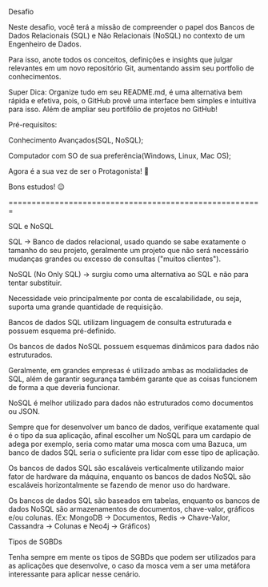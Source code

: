 
Desafio

Neste desafio, você terá a missão de compreender o papel dos Bancos de Dados Relacionais (SQL) e Não Relacionais (NoSQL) no contexto de um Engenheiro de Dados. 

Para isso, anote todos os conceitos, definições e insights que julgar relevantes em um novo repositório Git, aumentando assim seu portfolio de conhecimentos.

Super Dica: Organize tudo em seu README.md, é uma alternativa bem rápida e efetiva, pois, o GitHub provê uma interface bem simples e intuitiva para isso. Além de ampliar seu portifólio de projetos no GitHub!

Pré-requisitos:

Conhecimento Avançados(SQL, NoSQL);

Computador com SO de sua preferência(Windows, Linux, Mac OS);

Agora é a sua vez de ser o Protagonista! 🤩

Bons estudos! 😉

=======================================================


SQL e NoSQL

SQL → Banco de dados relacional, usado quando se sabe exatamente o tamanho do seu projeto, geralmente um projeto que não será necessário mudanças grandes ou excesso de consultas ("muitos clientes").

NoSQL (No Only SQL) → surgiu como uma alternativa ao SQL e não para tentar substituir. 

Necessidade veio principalmente por conta de escalabilidade, ou seja, suporta uma grande quantidade de requisição.

Bancos de dados SQL utilizam linguagem de consulta estruturada e possuem esquema pré-definido. 

Os bancos de dados NoSQL possuem esquemas dinâmicos para dados não estruturados.

Geralmente, em grandes empresas é utilizado ambas as modalidades de SQL, além de garantir segurança também garante que as coisas funcionem de forma a que deveria funcionar.

NoSQL é melhor utilizado para dados não estruturados como documentos ou JSON.

Sempre que for desenvolver um banco de dados, verifique exatamente qual é o tipo da sua aplicação, afinal escolher um NoSQL para um cardapio de adega por exemplo, seria como matar uma mosca com uma Bazuca, um banco de dados SQL seria o suficiente pra lidar com esse tipo de aplicação.

Os bancos de dados SQL são escaláveis verticalmente utilizando maior fator de hardware da máquina, enquanto os bancos de dados NoSQL são escaláveis horizontalmente se fazendo de menor uso do hardware.

Os bancos de dados SQL são baseados em tabelas, enquanto os bancos de dados NoSQL são armazenamentos de documentos, chave-valor, gráficos e/ou colunas. (Ex: MongoDB → Documentos, Redis → Chave-Valor, Cassandra → Colunas e Neo4j → Gráficos)

Tipos de SGBDs

Tenha sempre em mente os tipos de SGBDs que podem ser utilizados para as aplicações que desenvolve, o caso da mosca vem a ser uma metáfora interessante para aplicar nesse cenário.
